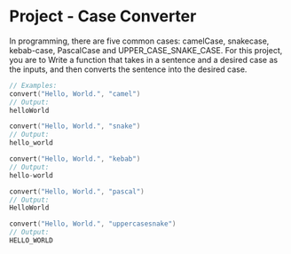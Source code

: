 # Project  - Case Converter

In programming, there are five common cases: camelCase, snakecase, kebab-case, PascalCase and UPPER_CASE_SNAKE_CASE. For this project, you are to Write a function that takes in a sentence and a desired case as the inputs, and then converts the sentence into the desired case.

```swift
// Examples:
convert("Hello, World.", "camel")
// Output:
helloWorld

convert("Hello, World.", "snake")
// Output:
hello_world

convert("Hello, World.", "kebab")
// Output:
hello-world

convert("Hello, World.", "pascal")
// Output: 
HelloWorld

convert("Hello, World.", "uppercasesnake")
// Output:
HELLO_WORLD
```
